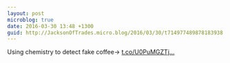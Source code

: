```yaml
---
layout: post
microblog: true
date: 2016-03-30 13:48 +1300
guid: http://JacksonOfTrades.micro.blog/2016/03/30/t714977489878183938.html
---
```

Using chemistry to detect fake coffee→ [t.co/U0PuMGZTj...](https://t.co/U0PuMGZTjS)
